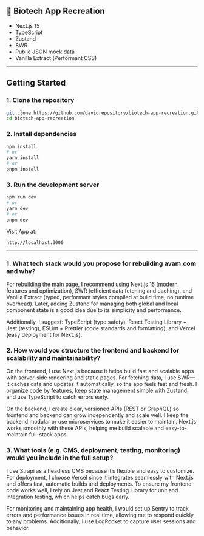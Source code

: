 ## 🔬 Biotech App Recreation

- Next.js 15
- TypeScript
- Zustand
- SWR
- Public JSON mock data
- Vanilla Extract (Performant CSS)

---

## Getting Started

### 1. Clone the repository

```bash
git clone https://github.com/davidrepository/biotech-app-recreation.git
cd biotech-app-recreation
```

### 2. Install dependencies

```bash
npm install
# or
yarn install
# or
pnpm install
```

### 3. Run the development server

```bash
npm run dev
# or
yarn dev
# or
pnpm dev
```

Visit App at:

```
http://localhost:3000
```

---

### 1. What tech stack would you propose for rebuilding avam.com and why?

For rebuilding the main page, I recommend using Next.js 15 (modern features and optimization), SWR (efficient data fetching and caching), and Vanilla Extract (typed, performant styles compiled at build time, no runtime overhead). Later, adding Zustand for managing both global and local component state is a good idea due to its simplicity and performance.

Additionally, I suggest: TypeScript (type safety), React Testing Library + Jest (testing), ESLint + Prettier (code standards and formatting), and Vercel (easy deployment for Next.js).

### 2. How would you structure the frontend and backend for scalability and maintainability?

On the frontend, I use Next.js because it helps build fast and scalable apps with server-side rendering and static pages. For fetching data, I use SWR—it caches data and updates it automatically, so the app feels fast and fresh. I organize code by features, keep state management simple with Zustand, and use TypeScript to catch errors early.

On the backend, I create clear, versioned APIs (REST or GraphQL) so frontend and backend can grow independently and scale well. I keep the backend modular or use microservices to make it easier to maintain. Next.js works smoothly with these APIs, helping me build scalable and easy-to-maintain full-stack apps.

### 3. What tools (e.g. CMS, deployment, testing, monitoring) would you include in the full setup?

I use Strapi as a headless CMS because it’s flexible and easy to customize. For deployment, I choose Vercel since it integrates seamlessly with Next.js and offers fast, automatic builds and deployments. To ensure my frontend code works well, I rely on Jest and React Testing Library for unit and integration testing, which helps catch bugs early.

For monitoring and maintaining app health, I would set up Sentry to track errors and performance issues in real time, allowing me to respond quickly to any problems. Additionally, I use LogRocket to capture user sessions and behavior.
